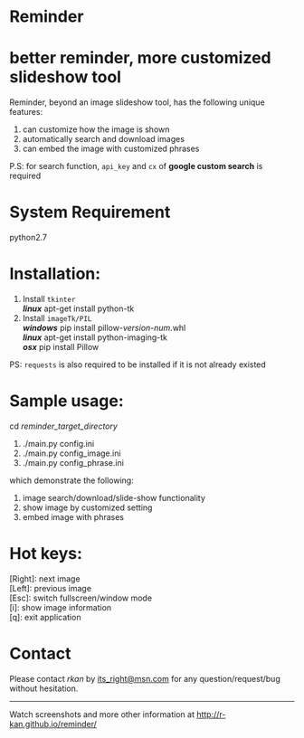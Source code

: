 # Reminder
better reminder, more customized slideshow tool
==========================

Reminder, beyond an image slideshow tool, has the following unique features:  
1. can customize how the image is shown  
2. automatically search and download images  
3. can embed the image with customized phrases

P.S: for search function, `api_key` and `cx` of **google custom search** is required 

# System Requirement
python2.7

# Installation:
1. Install `tkinter`  
  **_linux_** apt-get install python-tk  
2. Install `imageTk/PIL`  
  **_windows_** pip install pillow-_version-num_.whl  
  **_linux_** apt-get install python-imaging-tk  
  **_osx_** pip install Pillow  

PS: `requests` is also required to be installed if it is not already existed

# Sample usage:  
cd _reminder_target_directory_  
1. ./main.py config.ini  
2. ./main.py config_image.ini  
3. ./main.py config_phrase.ini  

which demonstrate the following:  
1. image search/download/slide-show functionality  
2. show image by customized setting  
3. embed image with phrases  

# Hot keys:
[Right]: next image  
[Left]: previous image  
[Esc]: switch fullscreen/window mode  
[i]: show image information  
[q]: exit application

# Contact
Please contact *rkan* by its_right@msn.com for any question/request/bug without hesitation.  

***
Watch screenshots and more other information at http://r-kan.github.io/reminder/
